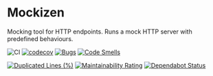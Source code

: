 # Mockizen

Mocking tool for HTTP endpoints. Runs a mock HTTP server with predefined behaviours.

![CI](https://github.com/NazmiAltun/mockizen/workflows/CI/badge.svg)
[![codecov](https://codecov.io/gh/NazmiAltun/mockizen/branch/master/graph/badge.svg)](https://codecov.io/gh/NazmiAltun/mockizen)
[![Bugs](https://sonarcloud.io/api/project_badges/measure?project=NazmiAltun_mockizen&metric=bugs)](https://sonarcloud.io/dashboard?id=NazmiAltun_mockizen)
[![Code Smells](https://sonarcloud.io/api/project_badges/measure?project=NazmiAltun_mockizen&metric=code_smells)](https://sonarcloud.io/dashboard?id=NazmiAltun_mockizen)

[![Duplicated Lines (%)](https://sonarcloud.io/api/project_badges/measure?project=NazmiAltun_mockizen&metric=duplicated_lines_density)](https://sonarcloud.io/dashboard?id=NazmiAltun_mockizen)
[![Maintainability Rating](https://sonarcloud.io/api/project_badges/measure?project=NazmiAltun_mockizen&metric=sqale_rating)](https://sonarcloud.io/dashboard?id=NazmiAltun_mockizen)
[![Dependabot Status](https://api.dependabot.com/badges/status?host=github&repo=NazmiAltun/mockizen)](https://dependabot.com)
